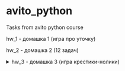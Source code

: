 # avito_python
Tasks from avito python course

hw_1 - домашка 1 (игра про уточку)

hw_2 - домашка 2 (12 задач)

<details>
  <summary>hw_3 - домашка 3 (игра крестики-нолики)</summary>
  
  
  Игра крестики-нолики с двумя участниками.Основные характеристики:

  1. В самом начале задаётся размер квадратного поля N (должен быть от 3 до 5). Если размер поля не соответствует ожидаемому,
  то выводится сообщение об ошибке, и запрос повторяется снова.
  Нужно вывести получившееся поле схематически в CLI.

  2. Далее каждый игрок по порядку вводит свой ход в виде строки и столбца (например, a3).
  Нужно проверить, что ход является допустимым (ячейка существует и она свободна).
  Если ход недопустим, то вывести сообщение и повторить попытку ввода.
  3. После хода выводится поле с выставленной меткой: для игрока 1 – крестик, для игрока 2 – нолик.
  4. Игра заканчивается при наступлении одного из двух условий:
    – один из игроков собрал в ряд или по диагонали N своих меток
    – поле заполнено, т.е. ничья.
  5. В конце игры вывести результат.

  Ожидания от кода:
  - разбит на функции
  - существуют отдельные функции для: вывода сообщений, вычисления результата, проверки ввода, отображения поля и т.д.
  - все функции имеют аннотации и докстринги
</details>


